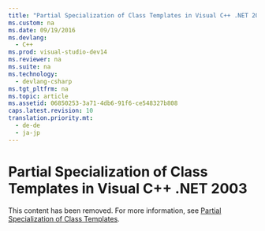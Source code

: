 ```yaml
---
title: "Partial Specialization of Class Templates in Visual C++ .NET 2003"
ms.custom: na
ms.date: 09/19/2016
ms.devlang: 
  - C++
ms.prod: visual-studio-dev14
ms.reviewer: na
ms.suite: na
ms.technology: 
  - devlang-csharp
ms.tgt_pltfrm: na
ms.topic: article
ms.assetid: 06850253-3a71-4db6-91f6-ce548327b808
caps.latest.revision: 10
translation.priority.mt: 
  - de-de
  - ja-jp
---
```

# Partial Specialization of Class Templates in Visual C++ .NET 2003
This content has been removed. For more information, see [Partial Specialization of Class Templates](../vs140/Template-Specialization--C---.md).